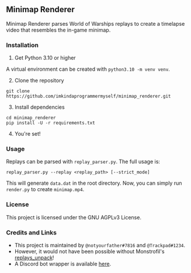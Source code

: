 ## Minimap Renderer

Minimap Renderer parses World of Warships replays to create a timelapse video that resembles the in-game minimap.

### Installation

1. Get Python 3.10 or higher

A virtual environment can be created with `python3.10 -m venv venv`.

2. Clone the repository

```
git clone https://github.com/imkindaprogrammermyself/minimap_renderer.git
```

3. Install dependencies

```
cd minimap_renderer
pip install -U -r requirements.txt
```

4. You're set!


### Usage

Replays can be parsed with `replay_parser.py`. The full usage is:
```
replay_parser.py --replay <replay_path> [--strict_mode]
```

This will generate `data.dat` in the root directory. Now, you can simply run `render.py` to create `minimap.mp4`.

### License

This project is licensed under the GNU AGPLv3 License.

### Credits and Links

- This project is maintained by `@notyourfather#7816` and `@Trackpad#1234`.
- However, it would not have been possible without Monstrofil's [replays_unpack](https://github.com/Monstrofil/replays_unpack)!
- A Discord bot wrapper is available [here](https://github.com/padtrack/track).
